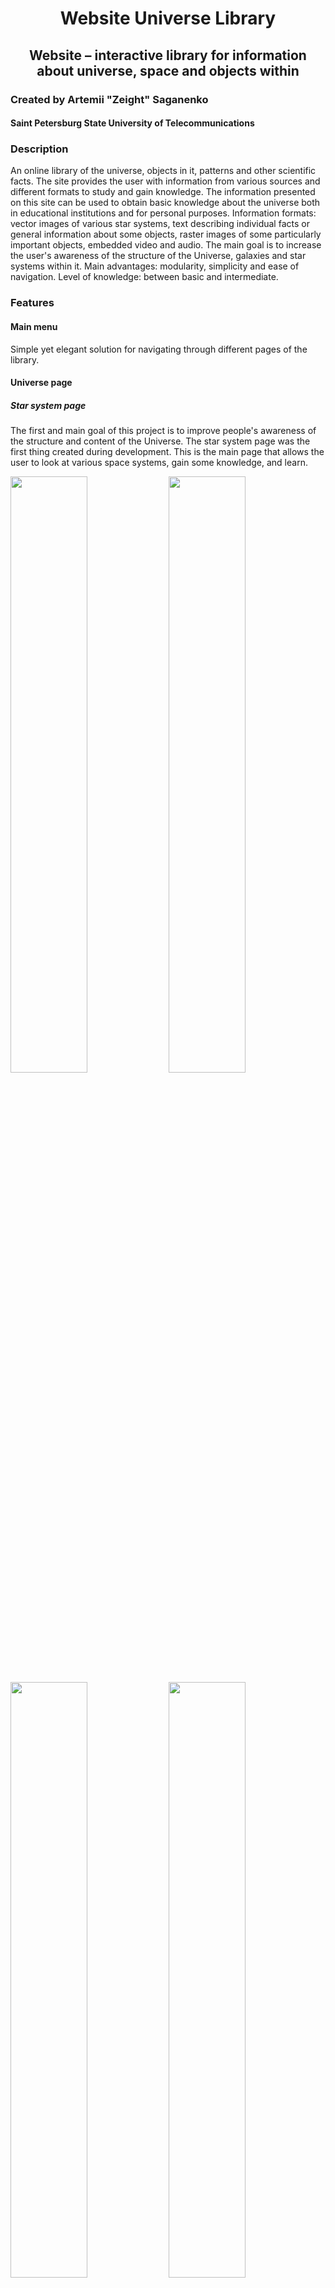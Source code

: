 # <p align="center"> Website Universe Library </p>

## <p align="center"> Website – interactive library for information about universe, space and objects within</p>

### Created by Artemii "Zeight" Saganenko

#### Saint Petersburg State University of Telecommunications

### Description

An online library of the universe, objects in it, patterns and other scientific facts. The site provides the user with information from various sources and different formats to study and gain knowledge. The information presented on this site can be used to obtain basic knowledge about the universe both in educational institutions and for personal purposes. Information formats: vector images of various star systems, text describing individual facts or general information about some objects, raster images of some particularly important objects, embedded video and audio. The main goal is to increase the user's awareness of the structure of the Universe, galaxies and star systems within it. Main advantages: modularity, simplicity and ease of navigation. Level of knowledge: between basic and intermediate.

### Features

#### Main menu

Simple yet elegant solution for navigating through different pages of the library.

#### Universe page

##### Star system page
The first and main goal of this project is to improve people's awareness of the structure and content of the Universe. The star system page was the first thing created during development. This is the main page that allows the user to look at various space systems, gain some knowledge, and learn.

<img src="https://github.com/zeightOFFICIAL/website-universe-library/assets/50341618/5d14701d-192e-42d5-94dc-5cadad559673"  width="49.45%"></img>
<img src="https://github.com/zeightOFFICIAL/website-universe-library/assets/50341618/7fade4e1-cbe9-482c-b7e3-b5958e73831f"  width="49.45%"></img>
<img src="https://github.com/zeightOFFICIAL/website-universe-library/assets/50341618/5fae56a0-ac07-47b9-8413-d93d8a59498a"  width="49.45%"></img>
<img src="https://github.com/zeightOFFICIAL/website-universe-library/assets/50341618/7e403369-f652-429f-a492-0ad959d77afa"  width="49.45%"></img>

The page is divided into three parts from left to right: the navigation bar, the information bar, and the visual system layout. Each panel provides a convenient way to explore and learn. The leftmost panel is the navigation panel, which contains three buttons, from top to bottom: open object side panel, open star side panel, return to universe page. 

The objects' sidebar lists the most prominent objects in the stellar system. Each name is clickable and will eventually display information about the selected item in the center and right panels. Additionally, when you hover over an object, it will be highlighted in the system layout panel. It utilizes simply JS scripts and forced styles to open/close, hover-highlight, click/show.

The star sidebar lists all available star systems, it shows every single one of them currently implemented as predifined or from DB.

<img src="https://github.com/zeightOFFICIAL/website-universe-library/assets/50341618/3ec8fd11-ef0f-478b-b43d-cf97c37788f4" height="191px" ></img>
<img src="https://github.com/zeightOFFICIAL/website-universe-library/assets/50341618/3f732b81-385a-49e4-8a63-34e780951896" height="191px" ></img>
<img src="https://github.com/zeightOFFICIAL/website-universe-library/assets/50341618/f8a6563f-add9-4b67-b1bc-4d80f1a3627b" height="191px" ></img>
<img src="https://github.com/zeightOFFICIAL/website-universe-library/assets/50341618/919e996b-61b6-492c-ade3-3ce2f8d8cc04" height="385px" ></img>
<img src="https://github.com/zeightOFFICIAL/website-universe-library/assets/50341618/ad31080d-8b1c-47a1-9eaa-87aeeddd2257" height="385px" ></img>
<img src="https://github.com/zeightOFFICIAL/website-universe-library/assets/50341618/e3e00fd2-e91c-4ded-9cd7-14509a8a43b4" height="385px" ></img>
<img src="https://github.com/zeightOFFICIAL/website-universe-library/assets/50341618/01134aa0-f82e-41b4-84a6-9ec17804aba5" height="184px" ></img>
<img src="https://github.com/zeightOFFICIAL/website-universe-library/assets/50341618/7c543244-da08-437b-bb6d-495d4d5be9ce" height="184px" ></img>
<img src="https://github.com/zeightOFFICIAL/website-universe-library/assets/50341618/0ccb7099-da80-4dc1-81a9-b6931ea722ca" height="90px" ></img>
<img src="https://github.com/zeightOFFICIAL/website-universe-library/assets/50341618/fd0078cf-efd7-4d03-b506-9599e623ff6c" height="90px" ></img>
<img src="https://github.com/zeightOFFICIAL/website-universe-library/assets/50341618/1a63907e-22da-4e66-b3c1-1ac1accc5a5c" height="90px" ></img>
<img src="https://github.com/zeightOFFICIAL/website-universe-library/assets/50341618/003afaf7-c524-4fba-aa4b-fac9f6c95b5d" height="90px" ></img>
<img src="https://github.com/zeightOFFICIAL/website-universe-library/assets/50341618/63d8282a-10db-40a7-a25b-be230d5e611d" height="90px" ></img>
<img src="https://github.com/zeightOFFICIAL/website-universe-library/assets/50341618/c74ad5b5-5a88-49d9-a23c-af6e4cb33a12" height="263px"></img>
<img src="https://github.com/zeightOFFICIAL/website-universe-library/assets/50341618/2d40a8bc-1847-444c-a20e-5c2df9f12e5b" height="263px"></img>
<img src="https://github.com/zeightOFFICIAL/website-universe-library/assets/50341618/160789b9-2fce-4f31-aec0-d2741a1cfd1a" height="263px"></img>


#### Calculus page

##### Calculator

##### Converter

#### About

### Dev-stack

Descending order

* HTML5
* CSS3
* JavaScript
* Python3
* Django
* SQLite
* GitHub

### Technologies

* Visual Studio Code (https://code.visualstudio.com/)
* SQLiteStudio (https://sqlitestudio.pl/)
* DBeaver (https://dbeaver.io/)
* Draw.io (https://app.diagrams.net/)
* Mozilla (https://www.mozilla.org/)

### Launch conditions
Follow standard procedures. Don't forget to add .env, which must contain SECRET_KEY, to makemigrations/migrate, to manage your own DB (template is provided). Please note that this website does not contain any configurations and/or content for deployment. Use your own techniques for efficient deployment.

### Packages list

* Django
* Django-compressor
* Django-libsass

### Development notes

#### System types UML
<img src="https://github.com/zeightOFFICIAL/website-universe-library/assets/50341618/81c3904b-4e25-4856-a63d-9668cf89aa1c" width="100%"></img>

#### Systems ERD
<img src="https://github.com/zeightOFFICIAL/website-universe-library/assets/50341618/45db7b66-fe53-476a-a432-f241632dbf30" width="100%"></img>

### System transform diagram
<img src="https://github.com/zeightOFFICIAL/website-universe-library/assets/50341618/a64d5406-755d-49b1-bb0d-a23b50541ac2" width="100%"></img>

#### Calculus ERD

#### Articles ERD

#### Deployment notes
No deployment is configured or implemented. Use your own techniques for efficient deployment.

#### Deploy stack
No deployment is configured or implemented. Use the technologies of your choice for deployment. Please note that Django works with WSGI/ASGI, which must be implemented on the web server.

### Copyrights

1. Program license: MIT License, conditions listed in LICENSE (https://github.com/zeightOFFICIAL/website-universe-library/blob/master/LICENSE)
2. Font <i>Ostrovsky</i> belongs to its rightful owner. Sasha Pavljenko. (Distribution: https://fonts-online.ru/fonts/ostrovsky)
3. Font <i>Earthorbiter</i> belongs to its rightful owner. Iconian Fonts and Daniel Zadorozny. (Original source: http://www.iconian.com and it's distribution mirror: https://fonts-online.ru/fonts/earth-orbiter)
4. Font <i>Vanadine</i> belongs to its rightful owner. Axel Lymphos. (Original source: https://www.dafont.com/vanadine.font and mirror: https://fonts-online.ru/fonts/vanadine)
5. Font <i>Alienleague</i> belongs to its rightful owner. Iconian Fonts and Daniel Zadorozny. (Original source: http://www.iconian.com and mirror: https://fonts-online.ru/fonts/alien-league)
6. CodePen <i>Solar System Pure CSS by Shaahin Hosseini</i> (dist at: https://codepen.io/Falcon9901/pen/pbpzdG) used as inspiration and concept
7. CodePen <i>Solar System Animation by Vivian Zhang</i> (dist at: https://codepen.io/taiwei426/pen/azObRN) used as inspiration and concept
8. Library <i>SwiperJS</i> belongs to it's contributors, and distributed under MIT License (https://github.com/nolimits4web/swiper, https://swiperjs.com/)
9. Part of images used are distributed separetely, and either NASA's national heritage, open source, or, if any, are distributed under non-commercial base. If images are served by another websites, they belong to the rightful owners of the sites' content. In any case, contributor of this repo is not in position of ownerships for any of represented images. Please inform me via any means possible if displayed (stored, ref'ed, linked) image violates your rights.
